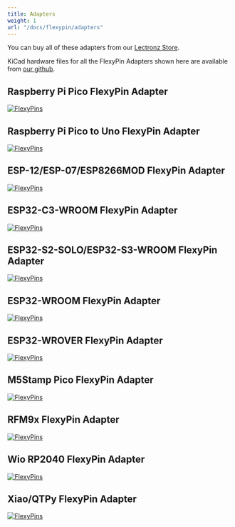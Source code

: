 ```yaml
---
title: Adapters
weight: 1
url: "/docs/flexypin/adapters"
---
```


You can buy all of these adapters from our [Lectronz Store](https://lectronz.com/stores/solderparty).

KiCad hardware files for all the FlexyPin Adapters shown here are available from [our github](https://github.com/solderparty/flexypin_adapters_hw).

## Raspberry Pi Pico FlexyPin Adapter
<div class="text-center">

[![FlexyPins](/docs/flexypin/rpi_pico_adapter.jpg)](/docs/flexypin/rpi_pico_adapter.jpg)

</div>

## Raspberry Pi Pico to Uno FlexyPin Adapter
<div class="text-center">

[![FlexyPins](/docs/flexypin/rpi_pico_uno_adapter.jpg)](/docs/flexypin/rpi_pico_uno_adapter.jpg)

</div>

## ESP-12/ESP-07/ESP8266MOD FlexyPin Adapter
<div class="text-center">

[![FlexyPins](/docs/flexypin/esp12_adapter.jpg)](/docs/flexypin/esp12_adapter.jpg)

</div>

## ESP32-C3-WROOM FlexyPin Adapter

<div class="text-center">

[![FlexyPins](/docs/flexypin/c3_adapter.jpg)](/docs/flexypin/c3_adapter.jpg)

</div>

## ESP32-S2-SOLO/ESP32-S3-WROOM FlexyPin Adapter

<div class="text-center">

[![FlexyPins](/docs/flexypin/s2_s3_adapter.jpg)](/docs/flexypin/s2_s3_adapter.jpg)

</div>

## ESP32-WROOM FlexyPin Adapter

<div class="text-center">

[![FlexyPins](/docs/flexypin/esp32_adapter.jpg)](/docs/flexypin/esp32_adapter.jpg)

</div>

## ESP32-WROVER FlexyPin Adapter

<div class="text-center">

[![FlexyPins](/docs/flexypin/wrover_adapter.jpg)](/docs/flexypin/wrover_adapter.jpg)

</div>

## M5Stamp Pico FlexyPin Adapter
<div class="text-center">

[![FlexyPins](/docs/flexypin/m5stamp_adapter.jpg)](/docs/flexypin/m5stamp_adapter.jpg)

</div>

## RFM9x FlexyPin Adapter
<div class="text-center">

[![FlexyPins](/docs/flexypin/rfm9x_adapter.jpg)](/docs/flexypin/rfm9x_adapter.jpg)

</div>

## Wio RP2040 FlexyPin Adapter
<div class="text-center">

[![FlexyPins](/docs/flexypin/wio_rp2040_adapter.jpg)](/docs/flexypin/wio_rp2040_adapter.jpg)

</div>

## Xiao/QTPy FlexyPin Adapter
<div class="text-center">

[![FlexyPins](/docs/flexypin/xiao_qtpy_adapter.jpg)](/docs/flexypin/xiao_qtpy_adapter.jpg)

</div>
